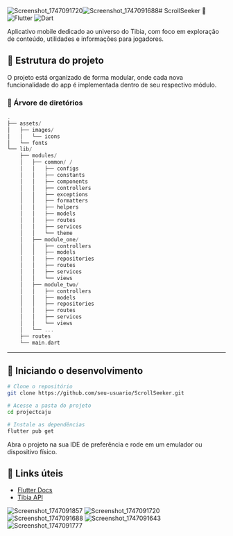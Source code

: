 ![Screenshot_1747091720](https://github.com/user-attachments/assets/041b492e-e791-44a2-b47d-1068259e322e)![Screenshot_1747091688](https://github.com/user-attachments/assets/b4ede33f-ef43-482b-814e-377fb349efe6)# ScrollSeeker 📜
![Flutter](https://img.shields.io/badge/Flutter-02569B?style=for-the-badge&logo=flutter&logoColor=white)
![Dart](https://img.shields.io/badge/Dart-0175C2?style=for-the-badge&logo=dart&logoColor=white)

Aplicativo mobile dedicado ao universo do Tibia, com foco em exploração de conteúdo, utilidades e informações para jogadores.

## 📂 Estrutura do projeto

O projeto está organizado de forma modular, onde cada nova funcionalidade do app é implementada dentro de seu respectivo módulo.

### 🌲 Árvore de diretórios

```dart
.
├── assets/
│   ├── images/
│   │   └── icons
│   └── fonts
└── lib/
    ├── modules/ 
    │   ├── common/ /
    │   │   ├── configs
    │   │   ├── constants
    │   │   ├── components
    │   │   ├── controllers
    │   │   ├── exceptions
    │   │   ├── formatters
    │   │   ├── helpers
    │   │   ├── models
    │   │   ├── routes
    │   │   ├── services
    │   │   └── theme
    │   ├── module_one/ 
    │   │   ├── controllers
    │   │   ├── models
    │   │   ├── repositories
    │   │   ├── routes
    │   │   ├── services
    │   │   └── views
    │   ├── module_two/
    │   │   ├── controllers
    │   │   ├── models
    │   │   ├── repositories
    │   │   ├── routes
    │   │   ├── services
    │   │   └── views
    │   └── ... 
    ├── routes 
    └── main.dart 
```
---

## 🚀 Iniciando o desenvolvimento

```bash
# Clone o repositório
git clone https://github.com/seu-usuario/ScrollSeeker.git

# Acesse a pasta do projeto
cd projectcaju

# Instale as dependências
flutter pub get

```

Abra o projeto na sua IDE de preferência e rode em um emulador ou dispositivo físico.

## 🔗 Links úteis

- [Flutter Docs](https://docs.flutter.dev/get-started/install)
- [Tibia API](https://tibiadata.com/)
  
![Screenshot_1747091857](https://github.com/user-attachments/assets/0b5f2b07-7df1-4804-bc0f-1ca31f97282b)
![Screenshot_1747091720](https://github.com/user-attachments/assets/376369b6-bb90-4185-ba2a-b907095dd93e)
![Screenshot_1747091688](https://github.com/user-attachments/assets/76458acd-ba21-4138-b785-f1cf77525858)
![Screenshot_1747091643](https://github.com/user-attachments/assets/ac00b8ae-c7fb-49e6-bfb0-bb816dd22bf3)
![Screenshot_1747091777](https://github.com/user-attachments/assets/0e421a94-95c3-4ca5-ba8b-a25e755a8d24)


